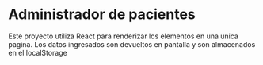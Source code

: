 # Administrador de pacientes

Este proyecto utiliza React para renderizar los elementos en una unica pagina. Los datos ingresados son devueltos en pantalla y son almacenados en el localStorage

